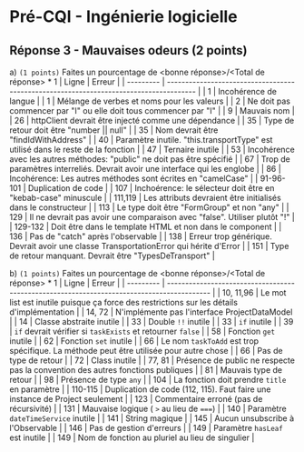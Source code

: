 # Pré-CQI - Ingénierie logicielle

## Réponse 3 - Mauvaises odeurs (2 points)

a) `(1 points)` Faites un pourcentage de <bonne réponse>/<Total de réponse> * 1
| Ligne     | Erreur                                                                                 |
| --------- | -------------------------------------------------------------------------------------- |
| 1         | Incohérence de langue                                                                  |
| 1         | Mélange de verbes et noms pour les valeurs                                             |
| 2         | Ne doit pas commencer par "I" ou elle doit tous commencer par "I"                      |
| 9         | Mauvais nom                                                                            |
| 26        | httpClient devrait être injecté comme une dépendance                                   |
| 35        | Type de retour doit être "number \|\| null"                                            |
| 35        | Nom devrait être "findIdWithAddress"                                                   |
| 40        | Paramètre inutile. "this.transportType" est utilisé dans le reste de la fonction       |
| 47        | Ternaire inutile                                                                       |
| 53        | Incohérence avec les autres méthodes: "public" ne doit pas être spécifié               |
| 67        | Trop de paramètres interreliés. Devrait avoir une interface qui les englobe            |
| 86        | Incohérence: Les autres méthodes sont écrites en "camelCase"                           |
| 91-96-101 | Duplication de code                                                                    |
| 107       | Inchoérence: le sélecteur doit être en "kebab-case" minuscule                          |
| 111,119   | Les attributs devraient être initialisés dans le constructeur                          |
| 113       | Le type doit être "FormGroup" et non "any"                                             |
| 129       | Il ne devrait pas avoir une comparaison avec "false". Utiliser plutôt "!"              |
| 129-132   | Doit être dans le template HTML et non dans le component                               |
| 136       | Pas de "catch" après l'observable                                                      |
| 138       | Erreur trop générique. Devrait avoir une classe TransportationError qui hérite d'Error |
| 151       | Type de retour manquant. Devrait être "TypesDeTransport"                               |

b) `(1 points)` Faites un pourcentage de <bonne réponse>/<Total de réponse> * 1
| Ligne     | Erreur                                                                                     |
| --------- | ------------------------------------------------------------------------------------------ |
| 10, 11,96 | Le mot list est inutile puisque ça force des restrictions sur les détails d'implémentation |
| 14, 72    | N'implémente pas l'interface ProjectDataModel                                              |
| 14        | Classe abstraite inutile                                                                   |
| 33        | Double `!!` inutile                                                                        |
| 33        | `if` inutile                                                                               |
| 39        | `if` devrait vérifier si `taskExists` et retourner `false`                                 |
| 58        | Fonction `get` inutile                                                                     |
| 62        | Fonction `set` inutile                                                                     |
| 66        | Le nom `taskToAdd` est trop spécifique. La méthode peut être utilisée pour autre chose     |
| 66        | Pas de type de retour                                                                      |
| 72        | Class inutile                                                                              |
| 77, 81    | Présence de public ne respecte pas la convention des autres fonctions publiques            |
| 81        | Mauvais type de retour                                                                     |
| 98        | Présence de type `any`                                                                     |
| 104       | La fonction doit prendre `title` en paramètre                                              |
| 110-115   | Duplication de code (112, 115). Faut faire une instance de Project seulement               |
| 123       | Commentaire erroné (pas de récursivité)                                                    |
| 131       | Mauvaise logique ( `>` au lieu de `===`)                                                   |
| 140       | Paramètre `dateTimeService` inutile                                                        |
| 141       | String magique                                                                             |
| 145       | Aucun unsubscribe à l'Observable                                                           |
| 146       | Pas de gestion d'erreurs                                                                   |
| 149       | Paramètre `hasLeaf` est inutile                                                            |
| 149       | Nom de fonction au pluriel au lieu de singulier                                            |
